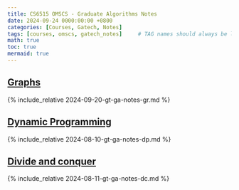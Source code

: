 ```yaml
---
title: CS6515 OMSCS - Graduate Algorithms Notes
date: 2024-09-24 0000:00:00 +0800
categories: [Courses, Gatech, Notes]
tags: [courses, omscs, gatech_notes]     # TAG names should always be lowercase
math: true
toc: true
mermaid: true
---
```


## [Graphs](../gt-ga-notes-gr)

{% include_relative 2024-09-20-gt-ga-notes-gr.md %}

## [Dynamic Programming](../gt-ga-notes-dp)

{% include_relative 2024-08-10-gt-ga-notes-dp.md %}

## [Divide and conquer](../gt-ga-notes-dc)

{% include_relative 2024-08-11-gt-ga-notes-dc.md %}